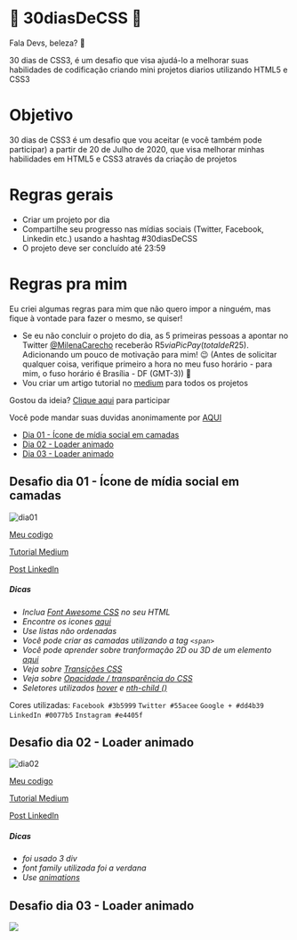 # 🚀 30diasDeCSS 🚀
 
 Fala Devs, beleza? 🖖

 30 dias de CSS3, é um desafio que visa ajudá-lo a melhorar suas habilidades de codificação criando mini projetos diarios utilizando HTML5 e CSS3 

 # Objetivo

30 dias de CSS3 é um desafio que vou aceitar (e você também pode participar) a partir de 20 de Julho de 2020, que visa melhorar minhas habilidades em HTML5 e CSS3 através da criação de projetos 

# Regras gerais

* Criar um projeto por dia
* Compartilhe seu progresso nas mídias sociais (Twitter, Facebook, Linkedin etc.) usando a hashtag #30diasDeCSS
* O projeto deve ser concluído até 23:59

# Regras pra mim 
Eu criei algumas regras para mim que não quero impor a ninguém, mas fique à vontade para fazer o mesmo, se quiser!

* Se eu não concluir o projeto do dia, as 5 primeiras pessoas a apontar no Twitter [@MilenaCarecho](https://twitter.com/MilenaCarecho) receberão R$5 via PicPay (total de R$25). Adicionando um pouco de motivação para mim! 😉 (Antes de solicitar qualquer coisa, verifique primeiro a hora no meu fuso horário - para mim, o fuso horário é Brasília - DF (GMT-3)) 💸
* Vou criar um artigo tutorial no [medium](https://medium.com/@MilenaCarecho) para todos os projetos 


Gostou da ideia? 
[Clique aqui](https://github.com/MilenaCarecho/30diasDeCSS/issues/1) para participar 


Você pode mandar suas duvidas anonimamente por [AQUI](https://forms.gle/W3D7wveJAJZ1dDv2A) 


* [Dia 01 - Ícone de mídia social em camadas](#id01)
* [Dia 02 - Loader animado](#id02)
* [Dia 03 - Loader animado](#id03)


##  Desafio dia 01 - Ícone de mídia social em camadas <a name="id01"></a>
![dia01](https://user-images.githubusercontent.com/37448340/87863730-bdeb0580-c934-11ea-84d4-d85ec4539183.gif)

[Meu codigo](https://github.com/MilenaCarecho/30diasDeCSS/tree/master/Desafios/dia%2001)

[Tutorial Medium]()

[Post LinkedIn](https://www.linkedin.com/posts/milenacarecho_30diascss-html5-css3-activity-6690824691449413632-7vau) 
##### Dicas

* *Inclua [Font Awesome CSS](https://www.bootstrapcdn.com/fontawesome/) no seu HTML*
* *Encontre os icones [aqui](https://fontawesome.com/v4.7.0/icons/)*
* *Use listas não ordenadas*
* *Você pode criar as camadas utilizando a tag `<span>`*
* *Você pode aprender sobre tranformação 2D ou 3D de um elemento [aqui](https://www.w3schools.com/cssref/css3_pr_transform.asp)*
* *Veja sobre [Transições CSS](https://www.w3schools.com/css/css3_transitions.asp)*
* *Veja sobre [Opacidade / transparência do CSS](https://www.w3schools.com/css/css_image_transparency.asp)*
* *Seletores utilizados [hover](https://www.w3schools.com/cssref/sel_hover.asp) e [nth-child ()](https://www.w3schools.com/cssref/sel_nth-child.asp)*

Cores utilizadas: 
`Facebook #3b5999`
`Twitter #55acee`
`Google + #dd4b39`
`LinkedIn #0077b5`
`Instagram #e4405f`



##  Desafio dia 02 - Loader animado <a name="id02"></a>
![dia02](https://user-images.githubusercontent.com/37448340/87999843-769a7b80-cad2-11ea-9e1a-2958e9c14f76.gif)

[Meu codigo](https://github.com/MilenaCarecho/30diasDeCSS/tree/master/Desafios/dia%2002)

[Tutorial Medium]()

[Post LinkedIn](https://www.linkedin.com/feed/update/urn:li:activity:6691381608261464064/)

##### Dicas

* *foi usado 3 div* 
* *font family utilizada foi a verdana*
* *Use [animations](https://www.w3schools.com/css/css3_animations.asp)*



##  Desafio dia 03 - Loader animado <a name="id03"></a>
<img src="Desafios/dia 03/gif/dia03.gif">